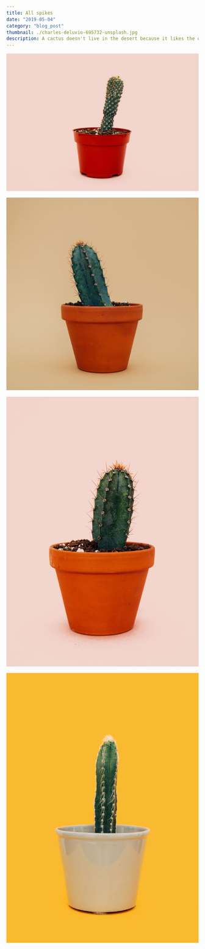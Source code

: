 ```yaml
---
title: All spikes
date: "2019-05-04"
category: "blog_post"
thumbnail: ./charles-deluvio-695732-unsplash.jpg
description: A cactus doesn't live in the desert because it likes the desert; it lives there because the desert hasn't killed it yet.
---
```


![Cactus](./charles-deluvio-695757-unsplash.jpg)

![Cactus](./charles-deluvio-695736-unsplash.jpg)

![Cactus](./charles-deluvio-695758-unsplash.jpg)

![Cactus](./charles-deluvio-695733-unsplash.jpg)
